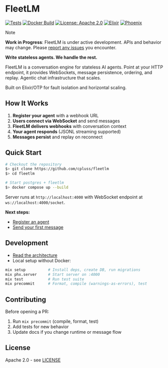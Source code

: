 # FleetLM

[![Tests](https://github.com/cpluss/fleetlm/actions/workflows/test.yml/badge.svg)](https://github.com/cpluss/fleetlm/actions/workflows/test.yml)
[![Docker Build](https://github.com/cpluss/fleetlm/actions/workflows/docker-build.yml/badge.svg)](https://github.com/cpluss/fleetlm/actions/workflows/docker-build.yml)
[![License: Apache 2.0](https://img.shields.io/badge/License-Apache%202.0-blue.svg)](https://opensource.org/licenses/Apache-2.0)
[![Elixir](https://img.shields.io/badge/Elixir-1.15.7-purple.svg)](https://elixir-lang.org/)
[![Phoenix](https://img.shields.io/badge/Phoenix-1.8.1-red.svg)](https://phoenixframework.org/)

> [!NOTE]
> **Work in Progress**: FleetLM is under active development. APIs and behavior may change. Please [report any issues](https://github.com/cpluss/fleetlm/issues) you encounter.

**Write stateless agents. We handle the rest.**

FleetLM is a conversation engine for stateless AI agents. Point at your HTTP endpoint, it provides WebSockets, message persistence, ordering, and replay. Agentic chat infrastructure that scales.

Built on Elixir/OTP for fault isolation and horizontal scaling.

## How It Works

1. **Register your agent** with a webhook URL
2. **Users connect via WebSocket** and send messages
3. **FleetLM delivers webhooks** with conversation context
4. **Your agent responds** (JSONL streaming supported)
5. **Messages persist** and replay on reconnect

## Quick Start

```bash
# Checkout the repository
$> git clone https://github.com/cpluss/fleetlm
$> cd fleetlm

# Start postgres + fleetlm
$> docker compose up --build
```

Server runs at `http://localhost:4000` with WebSocket endpoint at `ws://localhost:4000/socket`.

**Next steps:**
- [Register an agent](docs/quickstart.md#2-register-an-agent)
- [Send your first message](docs/quickstart.md#4-send-a-message)

## Development

- [Read the architecture](docs/architecture.md)
- Local setup without Docker:

```bash
mix setup          # Install deps, create DB, run migrations
mix phx.server     # Start server on :4000
mix test           # Run test suite
mix precommit      # Format, compile (warnings-as-errors), test
```

## Contributing

Before opening a PR:

1. Run `mix precommit` (compile, format, test)
2. Add tests for new behavior
3. Update docs if you change runtime or message flow

## License

Apache 2.0 - see [LICENSE](LICENSE)
